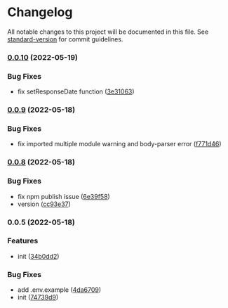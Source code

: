 # Changelog

All notable changes to this project will be documented in this file. See [standard-version](https://github.com/conventional-changelog/standard-version) for commit guidelines.

### [0.0.10](https://github.com/grapherjs/node-grapherjs/compare/v0.0.9...v0.0.10) (2022-05-19)


### Bug Fixes

* fix setResponseDate function ([3e31063](https://github.com/grapherjs/node-grapherjs/commit/3e31063160424d54481a0d4de13f2d845c5e932d))

### [0.0.9](https://github.com/grapherjs/node-grapherjs/compare/v0.0.8...v0.0.9) (2022-05-18)


### Bug Fixes

* fix imported multiple module warning and body-parser error ([f771d46](https://github.com/grapherjs/node-grapherjs/commit/f771d465ee7efb0d88233852be1e4d9d0a6671c9))

### [0.0.8](https://github.com/grapherjs/node-grapherjs/compare/v0.0.5...v0.0.8) (2022-05-18)


### Bug Fixes

* fix npm publish issue ([6e39f58](https://github.com/grapherjs/node-grapherjs/commit/6e39f586bc1b482b6c35c3e4b8c3cbbe5b43963d))
* version ([cc93e37](https://github.com/grapherjs/node-grapherjs/commit/cc93e37b6dd9ac3217efd20df7b7a7ecd66da423))

### 0.0.5 (2022-05-18)


### Features

* init ([34b0dd2](https://github.com/grapherjs/node-grapherjs/commit/34b0dd210a8c6cfcf1739842b67430babcee9c99))


### Bug Fixes

* add .env.example ([4da6709](https://github.com/grapherjs/node-grapherjs/commit/4da670907c469a3872dc191bc72e523723cc2828))
* init ([74739d9](https://github.com/grapherjs/node-grapherjs/commit/74739d9c3e9ea6fe471ee41340761edf8015c1ea))
